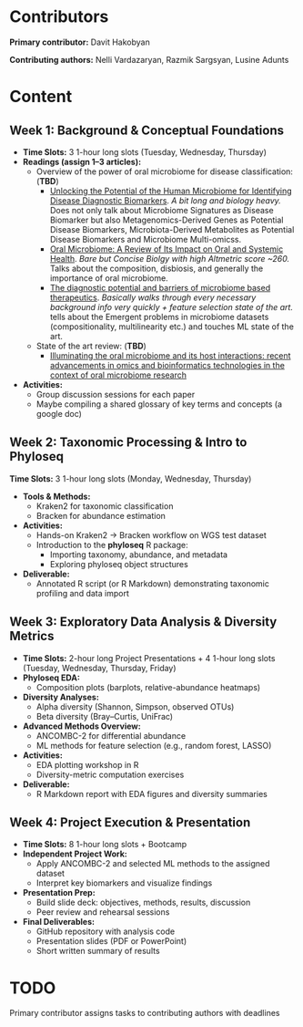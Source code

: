 # Contributors
**Primary contributor:** Davit Hakobyan

**Contributing authors:** Nelli Vardazaryan, Razmik Sargsyan, Lusine Adunts

# Content

## Week 1: Background & Conceptual Foundations
- **Time Slots:** 3 1-hour long slots (Tuesday, Wednesday, Thursday)
- **Readings (assign 1–3 articles):**
  - Overview of the power of oral microbiome for disease classification: (**TBD**)
    - [Unlocking the Potential of the Human Microbiome for Identifying Disease Diagnostic Biomarkers](https://www.mdpi.com/2075-4418/12/7/1742). *A bit long and biology heavy.* Does not only talk about Microbiome Signatures as Disease Biomarker but also Metagenomics-Derived Genes as Potential Disease Biomarkers, Microbiota-Derived Metabolites as Potential Disease Biomarkers and Microbiome Multi-omicss.
    - [Oral Microbiome: A Review of Its Impact on Oral and Systemic Health](https://www.mdpi.com/2076-2607/12/9/1797). *Bare but Concise Biolgy with high Altmetric score ~260.* Talks about the composition, disbiosis, and generally the importance of oral microbiome.
    - [The diagnostic potential and barriers of microbiome based therapeutics](https://www.degruyterbrill.com/document/doi/10.1515/dx-2022-0052/html). *Basically walks through every necessary background info very quickly + feature selection state of the art.* tells about the Emergent problems in microbiome datasets (compositionality, multilinearity etc.) and touches ML state of the art.
  - State of the art review: (**TBD**)
    - [Illuminating the oral microbiome and its host interactions: recent advancements in omics and bioinformatics technologies in the context of oral microbiome research](https://academic.oup.com/femsre/article/47/5/fuad051/7259894)
- **Activities:**  
  - Group discussion sessions for each paper
  - Maybe compiling a shared glossary of key terms and concepts (a google doc)

## Week 2: Taxonomic Processing & Intro to Phyloseq
**Time Slots:** 3 1-hour long slots (Monday, Wednesday, Thursday)
- **Tools & Methods:**  
  - Kraken2 for taxonomic classification  
  - Bracken for abundance estimation  
- **Activities:**
  - Hands-on Kraken2 → Bracken workflow on WGS test dataset  
  - Introduction to the **phyloseq** R package:  
    - Importing taxonomy, abundance, and metadata  
    - Exploring phyloseq object structures  
- **Deliverable:**  
  - Annotated R script (or R Markdown) demonstrating taxonomic profiling and data import  

## Week 3: Exploratory Data Analysis & Diversity Metrics
- **Time Slots:** 2-hour long Project Presentations + 4 1-hour long slots (Tuesday, Wednesday, Thursday, Friday)
- **Phyloseq EDA:**  
  - Composition plots (barplots, relative-abundance heatmaps)  
- **Diversity Analyses:**  
  - Alpha diversity (Shannon, Simpson, observed OTUs)  
  - Beta diversity (Bray–Curtis, UniFrac)  
- **Advanced Methods Overview:**  
  - ANCOMBC-2 for differential abundance  
  - ML methods for feature selection (e.g., random forest, LASSO)  
- **Activities:**  
  - EDA plotting workshop in R  
  - Diversity-metric computation exercises  
- **Deliverable:**  
  - R Markdown report with EDA figures and diversity summaries  

## Week 4: Project Execution & Presentation
- **Time Slots:** 8 1-hour long slots + Bootcamp
- **Independent Project Work:**  
  - Apply ANCOMBC-2 and selected ML methods to the assigned dataset  
  - Interpret key biomarkers and visualize findings  
- **Presentation Prep:**  
  - Build slide deck: objectives, methods, results, discussion  
  - Peer review and rehearsal sessions  
- **Final Deliverables:**  
  - GitHub repository with analysis code  
  - Presentation slides (PDF or PowerPoint)  
  - Short written summary of results  

# TODO
Primary contributor assigns tasks to contributing authors with deadlines
